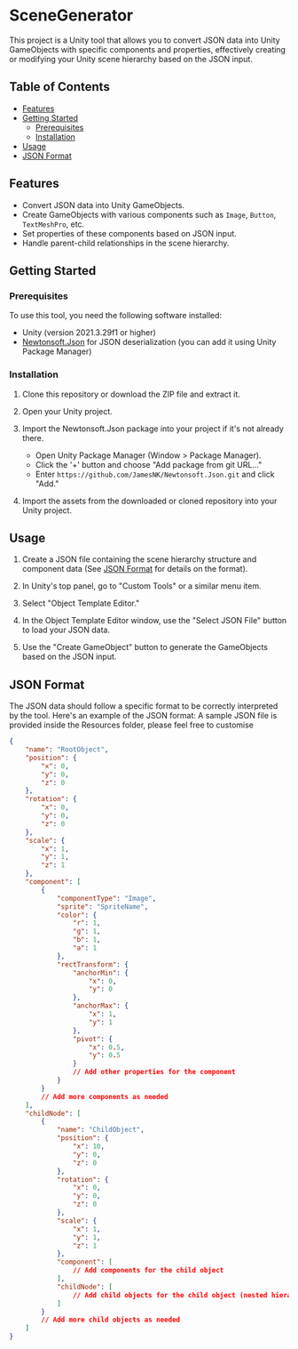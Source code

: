 # SceneGenerator

This project is a Unity tool that allows you to convert JSON data into Unity GameObjects with specific components and properties, effectively creating or modifying your Unity scene hierarchy based on the JSON input.

## Table of Contents

- [Features](#features)
- [Getting Started](#getting-started)
  - [Prerequisites](#prerequisites)
  - [Installation](#installation)
- [Usage](#usage)
- [JSON Format](#json-format)

## Features

- Convert JSON data into Unity GameObjects.
- Create GameObjects with various components such as `Image`, `Button`, `TextMeshPro`, etc.
- Set properties of these components based on JSON input.
- Handle parent-child relationships in the scene hierarchy.

## Getting Started

### Prerequisites

To use this tool, you need the following software installed:

- Unity (version 2021.3.29f1 or higher)
- [Newtonsoft.Json](https://www.newtonsoft.com/json) for JSON deserialization (you can add it using Unity Package Manager)

### Installation

1. Clone this repository or download the ZIP file and extract it.

2. Open your Unity project.

3. Import the Newtonsoft.Json package into your project if it's not already there.

   - Open Unity Package Manager (Window > Package Manager).
   - Click the '+' button and choose "Add package from git URL..."
   - Enter `https://github.com/JamesNK/Newtonsoft.Json.git` and click "Add."

4. Import the assets from the downloaded or cloned repository into your Unity project.

## Usage

1. Create a JSON file containing the scene hierarchy structure and component data (See [JSON Format](#json-format) for details on the format).

2. In Unity's top panel, go to "Custom Tools" or a similar menu item.

3. Select "Object Template Editor."

4. In the Object Template Editor window, use the "Select JSON File" button to load your JSON data.

5. Use the "Create GameObject" button to generate the GameObjects based on the JSON input.

## JSON Format

The JSON data should follow a specific format to be correctly interpreted by the tool. Here's an example of the JSON format:
A sample JSON file is provided inside the Resources folder, please feel free to customise
```json
{
    "name": "RootObject",
    "position": {
        "x": 0,
        "y": 0,
        "z": 0
    },
    "rotation": {
        "x": 0,
        "y": 0,
        "z": 0
    },
    "scale": {
        "x": 1,
        "y": 1,
        "z": 1
    },
    "component": [
        {
            "componentType": "Image",
            "sprite": "SpriteName",
            "color": {
                "r": 1,
                "g": 1,
                "b": 1,
                "a": 1
            },
            "rectTransform": {
                "anchorMin": {
                    "x": 0,
                    "y": 0
                },
                "anchorMax": {
                    "x": 1,
                    "y": 1
                },
                "pivot": {
                    "x": 0.5,
                    "y": 0.5
                }
                // Add other properties for the component
            }
        }
        // Add more components as needed
    ],
    "childNode": [
        {
            "name": "ChildObject",
            "position": {
                "x": 10,
                "y": 0,
                "z": 0
            },
            "rotation": {
                "x": 0,
                "y": 0,
                "z": 0
            },
            "scale": {
                "x": 1,
                "y": 1,
                "z": 1
            },
            "component": [
                // Add components for the child object
            ],
            "childNode": [
                // Add child objects for the child object (nested hierarchy)
            ]
        }
        // Add more child objects as needed
    ]
}
